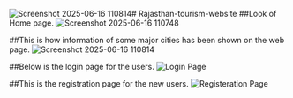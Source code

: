 ![Screenshot 2025-06-16 110814](https://github.com/user-attachments/assets/89297e7e-72d8-4bbf-a07b-8c7d616d66f0)# Rajasthan-tourism-website
##Look of Home page.
![Screenshot 2025-06-16 110748](https://github.com/user-attachments/assets/a00e48f7-a21a-4916-a8fe-e5c8a135dda0)


##This is how information of some major cities has been shown on the web page.
![Screenshot 2025-06-16 110814](https://github.com/user-attachments/assets/a7678b25-6446-426a-bfe6-1d8df278a1da)


##Below is the login page for the users.
![Login Page](https://github.com/user-attachments/assets/60178122-9025-47ad-a688-f117536c78c8)


##This is the registration page for the new users.
![Registeration Page](https://github.com/user-attachments/assets/f7c19dfa-6a25-4871-8b46-dddb21899374)


